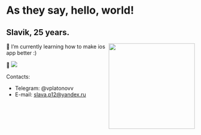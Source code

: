 # As they say, hello, world!

## Slavik, 25 years. ##
<img align='right' src="https://media.giphy.com/media/M9gbBd9nbDrOTu1Mqx/giphy.gif" width="230" height="230">
 
 🌱 I’m currently learning how to make ios app better :)
  
 🤔 [<img src="https://www.codewars.com/users/V1acheslav/badges/small">](https://www.codewars.com/users/V1acheslav)

Contacts:
- Telegram: @vplatonovv
- E-mail: slava.p12@yandex.ru
